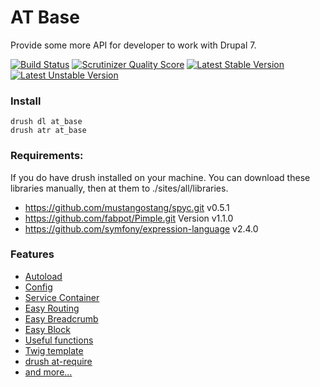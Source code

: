 AT Base
=======

Provide some more API for developer to work with Drupal 7.

[![Build Status](https://secure.travis-ci.org/atdrupal/at_base.png?branch=dev-master)](http://travis-ci.org/atdrupal/at_base) [![Scrutinizer Quality Score](https://scrutinizer-ci.com/g/andytruong/at_base/badges/quality-score.png?s=39af17d2e4d93781aa543a306eb9f5b264dc839a)](https://scrutinizer-ci.com/g/andytruong/at_base/) [![Latest Stable Version](https://poser.pugx.org/andytruong/at_base/v/stable.png)](https://packagist.org/packages/andytruong/at_base) [![Latest Unstable Version](https://poser.pugx.org/andytruong/at_base/v/unstable.png)](https://packagist.org/packages/andytruong/at_base)

### Install

    drush dl at_base
    drush atr at_base

### Requirements:

  If you do have drush installed on your machine. You can download these libraries
  manually, then at them to ./sites/all/libraries.

  - https://github.com/mustangostang/spyc.git v0.5.1
  - https://github.com/fabpot/Pimple.git Version v1.1.0
  - https://github.com/symfony/expression-language v2.4.0

### Features

- [Autoload](https://github.com/andytruong/at_base/wiki/7.x-2.x-autoload)
- [Config](https://github.com/andytruong/at_base/wiki/7.x-2.x-config)
- [Service Container](https://github.com/andytruong/at_base/wiki/7.x-2.x-service-container)
- [Easy Routing](https://github.com/andytruong/at_base/wiki/7.x-2.x-easy-routing)
- [Easy Breadcrumb](https://github.com/andytruong/at_base/wiki/7.x-2.x-easy-breadcrumb)
- [Easy Block](https://github.com/andytruong/at_base/wiki/7.x-2.x-easy-routing)
- [Useful functions](https://github.com/andytruong/at_base/wiki/7.x-2.x-functions)
- [Twig template](https://github.com/andytruong/at_base/wiki/7.x-2.x-twig-recipes)
- [drush at-require](https://github.com/andytruong/at_base/wiki/7.x-2.x-drush-at-require)
- [and more…](https://github.com/andytruong/at_base/wiki/_pages)
